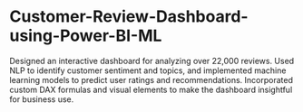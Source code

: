 # Customer-Review-Dashboard-using-Power-BI-ML
Designed an interactive dashboard for analyzing over 22,000 reviews. Used NLP to identify customer sentiment and topics, and implemented machine learning models to predict user ratings and recommendations. Incorporated custom DAX formulas and visual elements to make the dashboard insightful for business use.
